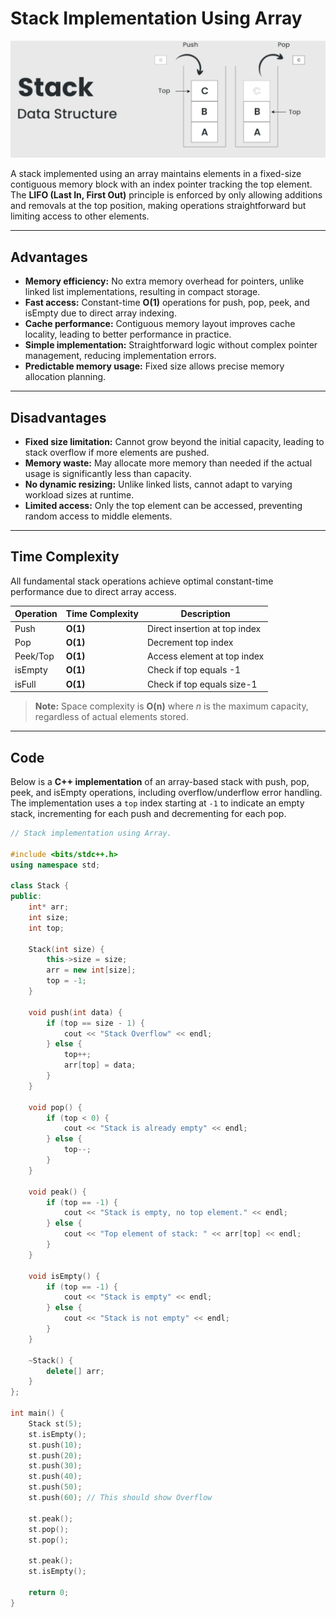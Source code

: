 # Stack Implementation Using Array

<p align="center">
  <img src="../../Images-Doc/Stack_images.png" alt="Stack" width="600px"/>
</p>

A stack implemented using an array maintains elements in a fixed-size contiguous memory block with an index pointer tracking the top element.  
The **LIFO (Last In, First Out)** principle is enforced by only allowing additions and removals at the top position, making operations straightforward but limiting access to other elements.

---

## Advantages
- **Memory efficiency:** No extra memory overhead for pointers, unlike linked list implementations, resulting in compact storage.  
- **Fast access:** Constant-time **O(1)** operations for push, pop, peek, and isEmpty due to direct array indexing.  
- **Cache performance:** Contiguous memory layout improves cache locality, leading to better performance in practice.  
- **Simple implementation:** Straightforward logic without complex pointer management, reducing implementation errors.  
- **Predictable memory usage:** Fixed size allows precise memory allocation planning.  

---

## Disadvantages
- **Fixed size limitation:** Cannot grow beyond the initial capacity, leading to stack overflow if more elements are pushed.  
- **Memory waste:** May allocate more memory than needed if the actual usage is significantly less than capacity.  
- **No dynamic resizing:** Unlike linked lists, cannot adapt to varying workload sizes at runtime.  
- **Limited access:** Only the top element can be accessed, preventing random access to middle elements.  

---

## Time Complexity
All fundamental stack operations achieve optimal constant-time performance due to direct array access.

| Operation  | Time Complexity | Description |
|------------|-----------------|-------------|
| Push       | **O(1)**        | Direct insertion at top index |
| Pop        | **O(1)**        | Decrement top index |
| Peek/Top   | **O(1)**        | Access element at top index |
| isEmpty    | **O(1)**        | Check if top equals -1 |
| isFull     | **O(1)**        | Check if top equals size-1 |

> **Note:** Space complexity is **O(n)** where *n* is the maximum capacity, regardless of actual elements stored.

---

## Code

Below is a **C++ implementation** of an array-based stack with push, pop, peek, and isEmpty operations, including overflow/underflow error handling.  
The implementation uses a `top` index starting at `-1` to indicate an empty stack, incrementing for each push and decrementing for each pop.

```cpp
// Stack implementation using Array.

#include <bits/stdc++.h>
using namespace std;

class Stack {
public:
    int* arr;
    int size;
    int top;

    Stack(int size) {
        this->size = size;
        arr = new int[size];
        top = -1;
    }

    void push(int data) {
        if (top == size - 1) {
            cout << "Stack Overflow" << endl;
        } else {
            top++;
            arr[top] = data;
        }
    }

    void pop() {
        if (top < 0) {
            cout << "Stack is already empty" << endl;
        } else {
            top--;
        }
    }

    void peak() {
        if (top == -1) {
            cout << "Stack is empty, no top element." << endl;
        } else {
            cout << "Top element of stack: " << arr[top] << endl;
        }
    }

    void isEmpty() {
        if (top == -1) {
            cout << "Stack is empty" << endl;
        } else {
            cout << "Stack is not empty" << endl;
        }
    }

    ~Stack() {
        delete[] arr;
    }
};

int main() {
    Stack st(5);
    st.isEmpty();
    st.push(10);
    st.push(20);
    st.push(30);
    st.push(40);
    st.push(50);
    st.push(60); // This should show Overflow

    st.peak();
    st.pop();
    st.pop();

    st.peak();
    st.isEmpty();

    return 0;
}
